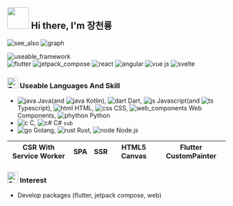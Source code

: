 ## <img src="https://user-images.githubusercontent.com/74038190/213844263-a8897a51-32f4-4b3b-b5c2-e1528b89f6f3.png" width="50px" style="max-width: 100%;"> Hi there, I'm 장천룡
![see_also](https://github.com/MTtankkeo/MTtankkeo/assets/122026021/1df4367a-3d34-4fc7-8653-e336c474b975)
![graph](https://github.com/MTtankkeo/MTtankkeo/assets/122026021/3bd3f4b9-535e-4ae0-a7d9-0facd1b9f428)

![useable_framework](https://github.com/MTtankkeo/MTtankkeo/assets/122026021/92c8587c-d3a8-4577-9c7e-33ac02b7f4b1)<br>
![flutter](https://github.com/MTtankkeo/MTtankkeo/assets/122026021/0a387d95-9e84-47c0-8037-ef41b6194f8c)
![jetpack_compose](https://github.com/MTtankkeo/MTtankkeo/assets/122026021/622adf43-6617-48f6-9b96-d229e506698e)
![react](https://github.com/MTtankkeo/MTtankkeo/assets/122026021/81b9585d-4cf9-484c-a221-d72d2bc1c5fd)
![angular](https://github.com/MTtankkeo/MTtankkeo/assets/122026021/f1427c66-774f-4dcd-8e8f-5d4e660f347b)
![vue js](https://github.com/MTtankkeo/MTtankkeo/assets/122026021/ce5252df-60bc-43df-a40c-4c6e69dda3b1)
![svelte](https://github.com/MTtankkeo/MTtankkeo/assets/122026021/57e8e278-114d-4673-8371-b8d999f23964)

### <img src="https://raw.githubusercontent.com/Tarikul-Islam-Anik/Animated-Fluent-Emojis/master/Emojis/Hand%20gestures/Brain.png" alt="Brain" width="25" height="25" /> Useable Languages And Skill
- ![java](https://github.com/MTtankkeo/MTtankkeo/assets/122026021/a339bed5-1064-4512-b4e0-7dc35ee02ecd) Java(and ![java](https://github.com/MTtankkeo/MTtankkeo/assets/122026021/f9cca4f9-28a4-4a2d-aec2-b671defdd046) Kotlin), ![dart](https://github.com/MTtankkeo/MTtankkeo/assets/122026021/60c5a1bd-a79c-4371-8117-e8ee234ad431) Dart, ![js](https://github.com/MTtankkeo/MTtankkeo/assets/122026021/3eb58a56-8058-40c3-b594-ad9823394ab3) Javascript(and ![ts](https://github.com/MTtankkeo/MTtankkeo/assets/122026021/7e124fcb-0518-4304-b8e1-c04091bc4a53) Typescript), ![html](https://github.com/MTtankkeo/MTtankkeo/assets/122026021/3d230a6d-eff3-4914-a473-522e45ef9f0f) HTML, ![css](https://github.com/MTtankkeo/MTtankkeo/assets/122026021/6cab5d73-f054-42f1-abb4-b956e775def5) CSS, ![web_components](https://github.com/MTtankkeo/MTtankkeo/assets/122026021/6a6b8136-346f-423a-8e3b-956732727557) Web Components, ![phython](https://github.com/MTtankkeo/MTtankkeo/assets/122026021/341433d7-e345-4c96-9a9d-d8ef56463f8b) Python
- ![c](https://github.com/MTtankkeo/MTtankkeo/assets/122026021/eaaec62d-87d4-44d6-a467-9c755dcc3d19) C, ![c#](https://github.com/MTtankkeo/MTtankkeo/assets/122026021/0e9f6685-355e-4f90-ba55-b9af217868ac) C# `sub`
- ![go](https://github.com/MTtankkeo/MTtankkeo/assets/122026021/6c8d6fc0-89a4-44e3-ba2c-9465aeb94c6b) Golang, ![rust](https://github.com/MTtankkeo/MTtankkeo/assets/122026021/b3573a77-ce69-4eae-8eaf-bf4591390b9b) Rust, ![node](https://github.com/MTtankkeo/MTtankkeo/assets/122026021/35760dad-bc4e-40bc-8055-1638a0dbea8c) Node.js

<table>
  <thead>
    <tr>
      <th>CSR With Service Worker</th>
      <th>SPA</th>
      <th>SSR</th>
      <th>HTML5 Canvas</th>
      <th>Flutter CustomPainter</th>
    </tr>
  </tbody>
</table>

### <img src="https://raw.githubusercontent.com/Tarikul-Islam-Anik/Animated-Fluent-Emojis/master/Emojis/Smilies/Smiling%20Face%20with%20Heart-Eyes.png" alt="Smiling Face with Heart-Eyes" width="25" height="25" /> Interest
- Develop packages (flutter, jetpack compose, web)

